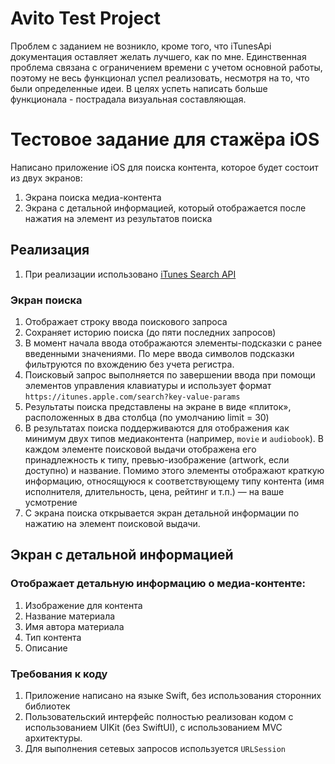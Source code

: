 # Avito Test Project
Проблем с заданием не возникло, кроме того, что iTunesApi документация оставляет желать лучшего, как по мне. 
Единственная проблема связана с ограничением времени с учетом основной работы, поэтому не весь функционал успел реализовать, несмотря на то, что были определенные идеи.
В целях успеть написать больше функционала - пострадала визуальная составляющая.


# Тестовое задание для стажёра iOS
Написано приложение iOS для поиска контента, которое будет состоит из двух экранов:
1. Экрана поиска медиа-контента
2. Экрана с детальной информацией, который отображается после нажатия на элемент из результатов поиска
## Реализация
1. При реализации  использовано [iTunes Search API](https://developer.apple.com/library/archive/documentation/AudioVideo/Conceptual/iTuneSearchAPI/index.html#//apple_ref/doc/uid/TP40017632-CH3-SW1)
### Экран поиска
1. Отображает строку ввода поискового запроса
2. Сохраняет историю поиска (до пяти последних запросов)
3. В момент начала ввода отображаются элементы-подсказки с ранее введенными значениями. По мере ввода символов подсказки фильтруются по вхождению без учета регистра.
4. Поисковый запрос выполняется по завершении ввода при помощи элементов управления клавиатуры и использует формат `https://itunes.apple.com/search?key-value-params`
5. Результаты поиска представлены на экране в виде «плиток», расположенных в два столбца (по умолчанию limit = 30)
6. В результатах поиска поддерживаются для отображения как минимум двух типов медиаконтента (например, `movie` и `audiobook`).  В каждом элементе поисковой выдачи отображена его принадлежность к типу, превью-изображение (artwork, если доступно) и название.  Помимо этого элементы отображают краткую информацию, относящуюся к соответствующему типу контента (имя исполнителя, длительность, цена, рейтинг и т.п.) — на ваше усмотрение
7. С экрана поиска открывается экран детальной информации по нажатию на элемент поисковой выдачи.
## Экран с детальной информацией
### Отображает детальную информацию о медиа-контенте:
1. Изображение для контента
2. Название материала
3. Имя автора материала
4. Тип контента 
6. Описание
### Требования к коду
1. Приложение написано на языке Swift, без использования сторонних библиотек
2. Пользовательский интерфейс полностью реализован кодом с использованием UIKit (без SwiftUI), с использованием MVC архитектуры.
3. Для выполнения сетевых запросов используется `URLSession`
